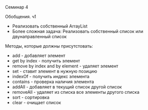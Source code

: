 Семинар 4

Обобщения. ч1

- Реализовать собственный ArrayList
- Более сложная задача: Реализовать собственный список или двунаправленный список

Методы, которые должны присутстовать:
- add - добавляет элемент
- get by index - получить элемент
- remove by index and by element - удаляет элемент
- set - ставит элемент в нужную позицию
- indexOf - получить индекс элемента
- contains - проверка наличия элемента
- addAll - добавляет в текущий список другой список
- removeAll - удаляет из списка все элементы другого списка
- sort - сортировка
- clear - очищает список